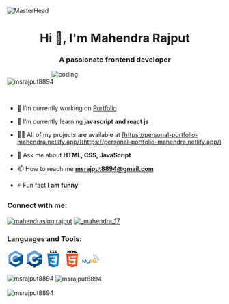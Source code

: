 ![MasterHead](https://pearlhosts.com/sites/default/files/2019-03/software-development-banner.jpg)
<h1 align="center">Hi 👋, I'm Mahendra Rajput</h1>
<h3 align="center">A passionate frontend developer</h3>

<img align="right" alt="coding" width="400" src="https://i.pinimg.com/736x/fd/b6/3c/fdb63c8e5c0c201fccaf55c9fda27d52.jpg"/>

<p align="left"> <img src="https://komarev.com/ghpvc/?username=msrajput8894&label=Profile%20views&color=0e75b6&style=flat" alt="msrajput8894" /> </p>

<p align="left"> <a href="https://twitter.com/" target="blank"><img src="https://img.shields.io/twitter/follow/?logo=twitter&style=for-the-badge" alt="" /></a> </p>

- 🔭 I’m currently working on [Portfolio](https://personal-portfolio-mahendra.netlify.app/)

- 🌱 I’m currently learning **javascript and react js**

- 👨‍💻 All of my projects are available at [https://personal-portfolio-mahendra.netlify.app/](https://personal-portfolio-mahendra.netlify.app/)

- 💬 Ask me about **HTML, CSS, JavaScript**

- 📫 How to reach me **msrajput8894@gmail.com**

- ⚡ Fun fact **I am funny**

<h3 align="left">Connect with me:</h3>
<p align="left">
<a href="https://linkedin.com/in/mahendrasing rajput" target="blank"><img align="center" src="https://raw.githubusercontent.com/rahuldkjain/github-profile-readme-generator/master/src/images/icons/Social/linked-in-alt.svg" alt="mahendrasing rajput" height="30" width="40" /></a>
<a href="https://instagram.com/_mahendra_17" target="blank"><img align="center" src="https://raw.githubusercontent.com/rahuldkjain/github-profile-readme-generator/master/src/images/icons/Social/instagram.svg" alt="_mahendra_17" height="30" width="40" /></a>
</p>

<h3 align="left">Languages and Tools:</h3>
<p align="left"> <a href="https://www.cprogramming.com/" target="_blank" rel="noreferrer"> <img src="https://raw.githubusercontent.com/devicons/devicon/master/icons/c/c-original.svg" alt="c" width="40" height="40"/> </a> <a href="https://www.w3schools.com/cpp/" target="_blank" rel="noreferrer"> <img src="https://raw.githubusercontent.com/devicons/devicon/master/icons/cplusplus/cplusplus-original.svg" alt="cplusplus" width="40" height="40"/> </a> <a href="https://www.w3schools.com/css/" target="_blank" rel="noreferrer"> <img src="https://raw.githubusercontent.com/devicons/devicon/master/icons/css3/css3-original-wordmark.svg" alt="css3" width="40" height="40"/> </a> <a href="https://www.w3.org/html/" target="_blank" rel="noreferrer"> <img src="https://raw.githubusercontent.com/devicons/devicon/master/icons/html5/html5-original-wordmark.svg" alt="html5" width="40" height="40"/> </a> <a href="https://www.mysql.com/" target="_blank" rel="noreferrer"> <img src="https://raw.githubusercontent.com/devicons/devicon/master/icons/mysql/mysql-original-wordmark.svg" alt="mysql" width="40" height="40"/> </a> </p>

<p><img align="left" src="https://github-readme-stats.vercel.app/api/top-langs?username=msrajput8894&show_icons=true&locale=en&layout=compact" alt="msrajput8894" /></p>

<p>&nbsp;<img align="center" src="https://github-readme-stats.vercel.app/api?username=msrajput8894&show_icons=true&locale=en" alt="msrajput8894" /></p>

<p><img align="center" src="https://github-readme-streak-stats.herokuapp.com/?user=msrajput8894&" alt="msrajput8894" /></p>
